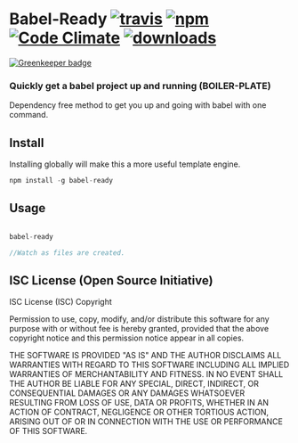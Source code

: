 # Babel-Ready [![travis][travis-image]][travis-url] [![npm][npm-image]][npm-url] [![Code Climate](https://codeclimate.com/github/CraigglesO/Babel-Ready/badges/gpa.svg)](https://codeclimate.com/github/CraigglesO/babel-ready) [![downloads][downloads-image]][downloads-url]

[![Greenkeeper badge](https://badges.greenkeeper.io/CraigglesO/Babel-Ready.svg)](https://greenkeeper.io/)

  [travis-image]: https://travis-ci.org/CraigglesO/Babel-Ready.svg?branch=master
  [travis-url]: https://travis-ci.org/CraigglesO/Babel-Ready
  [npm-image]: https://img.shields.io/npm/v/babel-ready.svg
  [npm-url]: https://npmjs.org/package/babel-ready
  [downloads-image]: https://img.shields.io/npm/dm/babel-ready.svg
  [downloads-url]: https://npmjs.org/package/babel-ready

### Quickly get a babel project up and running (BOILER-PLATE)

Dependency free method to get you up and going with babel with one command.

## Install
Installing globally will make this a more useful template engine.

``` javascript
npm install -g babel-ready
```

## Usage
``` javascript

babel-ready

//Watch as files are created.

```


## ISC License (Open Source Initiative)

ISC License (ISC)
Copyright <YEAR> <OWNER>

Permission to use, copy, modify, and/or distribute this software for any purpose with or without fee is hereby granted, provided that the above copyright notice and this permission notice appear in all copies.

THE SOFTWARE IS PROVIDED "AS IS" AND THE AUTHOR DISCLAIMS ALL WARRANTIES WITH REGARD TO THIS SOFTWARE INCLUDING ALL IMPLIED WARRANTIES OF MERCHANTABILITY AND FITNESS. IN NO EVENT SHALL THE AUTHOR BE LIABLE FOR ANY SPECIAL, DIRECT, INDIRECT, OR CONSEQUENTIAL DAMAGES OR ANY DAMAGES WHATSOEVER RESULTING FROM LOSS OF USE, DATA OR PROFITS, WHETHER IN AN ACTION OF CONTRACT, NEGLIGENCE OR OTHER TORTIOUS ACTION, ARISING OUT OF OR IN CONNECTION WITH THE USE OR PERFORMANCE OF THIS SOFTWARE.
